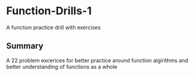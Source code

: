 # Function-Drills-1
A function practice drill with exercises 

## Summary
A 22 problem excerices for better practice around function algirithms and better understanding of functions as a whole